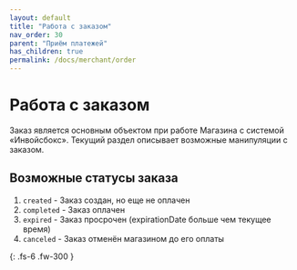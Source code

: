 ```yaml
---
layout: default
title: "Работа с заказом"
nav_order: 30
parent: "Приём платежей"
has_children: true
permalink: /docs/merchant/order
---
```


# Работа с заказом

Заказ является основным объектом при работе Магазина с системой &laquo;Инвойсбокс&raquo;.
Текущий раздел описывает возможные манипуляции с заказом.

## Возможные статусы заказа

1. `created` - Заказ создан, но еще не оплачен
2. `completed` - Заказ оплачен
3. `expired` - Заказ просрочен (expirationDate больше чем текущее время)
4. `canceled` - Заказ отменён магазином до его оплаты


{: .fs-6 .fw-300 }
